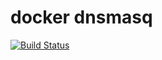 # docker dnsmasq

[![Build Status](https://travis-ci.com/xyzrlee/docker-dnsmasq.svg?branch=master)](https://travis-ci.com/xyzrlee/docker-dnsmasq)

